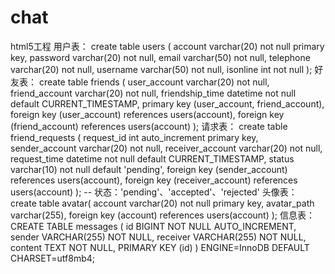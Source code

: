 # chat
html5工程
用户表：
create table users (
    account varchar(20) not null primary key,
    password varchar(20) not null,
    email varchar(50) not null,
    telephone varchar(20) not null,
    username varchar(50) not null,
    isonline int not null
);
好友表：
create table friends (
    user_account varchar(20) not null,
    friend_account varchar(20) not null,
    friendship_time datetime not null default CURRENT_TIMESTAMP,
    primary key (user_account, friend_account),
    foreign key (user_account) references users(account),
    foreign key (friend_account) references users(account)
);
请求表：
create table friend_requests (
    request_id int auto_increment primary key,
    sender_account varchar(20) not null,
    receiver_account varchar(20) not null,
    request_time datetime not null default CURRENT_TIMESTAMP,
    status varchar(10) not null default 'pending',
    foreign key (sender_account) references users(account),
    foreign key (receiver_account) references users(account)
);
-- 状态：'pending'、'accepted'、'rejected'
头像表：
create table avatar(
    account varchar(20) not null primary key,
    avatar_path varchar(255),
    foreign key (account) references users(account)
);
信息表：
CREATE TABLE messages (
    id BIGINT NOT NULL AUTO_INCREMENT,
    sender VARCHAR(255) NOT NULL,
    receiver VARCHAR(255) NOT NULL,
    content TEXT NOT NULL,
    PRIMARY KEY (id)
) ENGINE=InnoDB DEFAULT CHARSET=utf8mb4;
